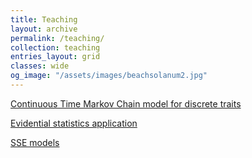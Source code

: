 ```yaml
---
title: Teaching
layout: archive
permalink: /teaching/
collection: teaching
entries_layout: grid
classes: wide
og_image: "/assets/images/beachsolanum2.jpg"
---
```


[Continuous Time Markov Chain model for discrete traits](/teaching/ctmc/)

[Evidential statistics application](/teaching/evidence/)

[SSE models](/teaching/SDD/)


